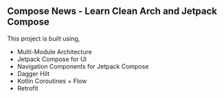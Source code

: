 ## Compose News - Learn Clean Arch and Jetpack Compose

This project is built using,
* Multi-Module Architecture
* Jetpack Compose for UI
* Navigation Components for Jetpack Compose
* Dagger Hilt
* Kotlin Coroutines + Flow
* Retrofit
